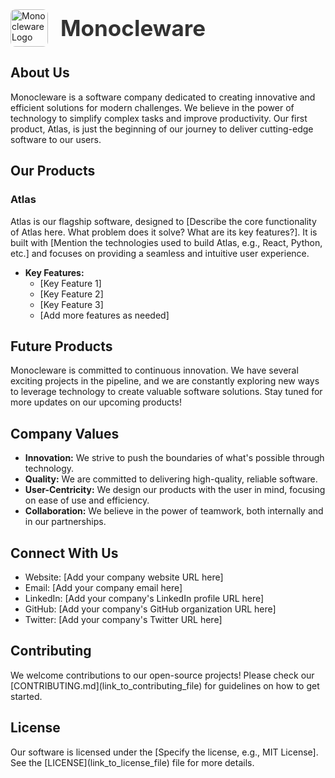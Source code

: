 <div style="display: flex; align-items: center; margin-bottom: 20px;">
    <img src="Logo/MonocleWare.jpg" alt="Monocleware Logo" style="height: 60px; margin-right: 20px; border-radius: 8px;">
    <h1 style="margin: 0; font-size: 2.5em; color: #333; font-weight: bold;">Monocleware</h1>
</div>

## About Us

Monocleware is a software company dedicated to creating innovative and efficient solutions for modern challenges. We believe in the power of technology to simplify complex tasks and improve productivity. Our first product, Atlas, is just the beginning of our journey to deliver cutting-edge software to our users.

## Our Products

### Atlas

Atlas is our flagship software, designed to \[Describe the core functionality of Atlas here. What problem does it solve? What are its key features?]. It is built with \[Mention the technologies used to build Atlas, e.g., React, Python, etc.] and focuses on providing a seamless and intuitive user experience.

* **Key Features:**
    * \[Key Feature 1]
    * \[Key Feature 2]
    * \[Key Feature 3]
    * \[Add more features as needed]

## Future Products

Monocleware is committed to continuous innovation. We have several exciting projects in the pipeline, and we are constantly exploring new ways to leverage technology to create valuable software solutions. Stay tuned for more updates on our upcoming products!

## Company Values

* **Innovation:** We strive to push the boundaries of what's possible through technology.
* **Quality:** We are committed to delivering high-quality, reliable software.
* **User-Centricity:** We design our products with the user in mind, focusing on ease of use and efficiency.
* **Collaboration:** We believe in the power of teamwork, both internally and in our partnerships.

## Connect With Us

* Website: \[Add your company website URL here]
* Email: \[Add your company email here]
* LinkedIn: \[Add your company's LinkedIn profile URL here]
* GitHub: \[Add your company's GitHub organization URL here]
* Twitter: \[Add your company's Twitter URL here]

## Contributing

We welcome contributions to our open-source projects! Please check our \[CONTRIBUTING.md](link_to_contributing_file) for guidelines on how to get started.

## License

Our software is licensed under the \[Specify the license, e.g., MIT License]. See the \[LICENSE](link_to_license_file) file for more details.
